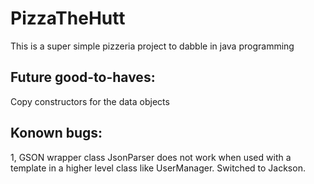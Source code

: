 # PizzaTheHutt

This is a super simple pizzeria project to dabble in java programming

## Future good-to-haves:
Copy constructors for the data objects

## Konown bugs:
1, GSON wrapper class JsonParser does not work when used with a template in a higher level class like UserManager. Switched to Jackson.
